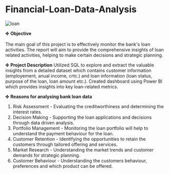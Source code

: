 # Financial-Loan-Data-Analysis

![loan](https://github.com/kul-tanvi19/Financial-Loan-Data-Analysis/assets/172184420/1ecaf4f0-0a33-4220-88d0-a35d20c4d59c)


✤ **Objective**
<br></br>
The main goal of this project is to effectively monitor the bank's loan activities. The report will aim to provide the comprehensive insights of loan related activities, helping to make certain decisions and strategic planning.

✤ **Project Description**
Utilized SQL to explore and extract the valuable insights from a detailed dataset which contains customer information (employement, anual income, crtc.) and loan information (loan status, purpose of the loan, loan amount etc.). Created dashboard using Power BI which provides insights into key loan-related metrics.

✤ **Reasons for analysing bank loan data**
  1. Risk Assessment - Evaluating the creditworthiness and determining the interest rates.
  2. Decision Making - Supporting the loan applications and decisions through data driven analysis.
  3. Portfolio Management - Monitoring the loan portfolio will help to understand the payment behaviour for the loan.
  4. Customer Retention - Identifying the opportunities to retain the customers through tailored offering and services.
  5. Market Research - Understanding the market trends and customer demands for strategic planning.
  6. Customer Behaviour - Understanding the customers behaviour, preferences and which product can be offered.
